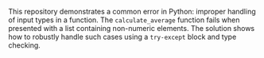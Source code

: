 This repository demonstrates a common error in Python: improper handling of input types in a function. The `calculate_average` function fails when presented with a list containing non-numeric elements.  The solution shows how to robustly handle such cases using a `try-except` block and type checking.